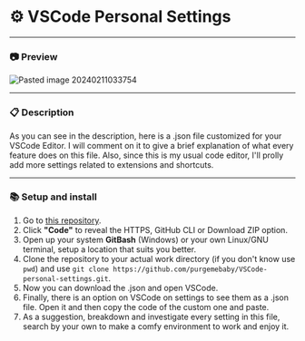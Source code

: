 # ⚙️ VSCode Personal Settings

---
### 📷 Preview

![Pasted image 20240211033754](https://github.com/purgemebaby/VSCode-personal-settings/assets/158496347/79ddf3bb-16f0-48e4-89c2-01be3a0ade5e)


---
### 📋 Description

As you can see in the description, here is a .json file customized for your VSCode Editor. I will comment on it to give a brief
explanation of what every feature does on this file. Also, since this is my usual code editor, I'll prolly add more settings
related to extensions and shortcuts.

---

### 📚 Setup and install
1. Go to [this repository](https://github.com/purgemebaby/VSCode-personal-settings).
2. Click __"Code"__ to reveal the HTTPS, GitHub CLI or Download ZIP option.
3. Open up your system __GitBash__ (Windows) or your own Linux/GNU terminal, setup a location that suits you better.
4. Clone the repository to your actual work directory (if you don't know use `pwd`) and use `git clone https://github.com/purgemebaby/VSCode-personal-settings.git`.
5. Now you can download the .json and open VSCode.
6. Finally, there is an option on VSCode on settings to see them as a .json file. Open it and then copy the code of the custom one and paste.
7. As a suggestion, breakdown and investigate every setting in this file, search by your own to make a comfy environment to work and enjoy it.

